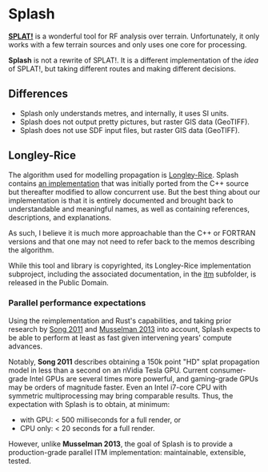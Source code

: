 # Splash

**[SPLAT!]** is a wonderful tool for RF analysis over terrain. Unfortunately,
it only works with a few terrain sources and only uses one core for processing.

**Splash** is not a rewrite of SPLAT!. It is a different implementation of the
_idea_ of SPLAT!, but taking different routes and making different decisions.

[SPLAT!]: http://www.qsl.net/kd2bd/splat.html

## Differences

 - Splash only understands metres, and internally, it uses SI units.
 - Splash does not output pretty pictures, but raster GIS data (GeoTIFF).
 - Splash does not use SDF input files, but raster GIS data (GeoTIFF).

## Longley-Rice

The algorithm used for modelling propagation is [Longley-Rice]. Splash contains
[an implementation] that was initially ported from the C++ source but thereafter
modified to allow concurrent use. But the best thing about our implementation is
that it is entirely documented and brought back to understandable and meaningful
names, as well as containing references, descriptions, and explanations.

As such, I believe it is much more approachable than the C++ or FORTRAN versions
and that one may not need to refer back to the memos describing the algorithm.

While this tool and library is copyrighted, its Longley-Rice implementation
subproject, including the associated documentation, in the [itm](./itm)
subfolder, is released in the Public Domain.

[Longley-Rice]: https://en.wikipedia.org/wiki/Longley%E2%80%93Rice_model
[an implementation]: https://docs.rs/splash/*/splash/itm/index.html

### Parallel performance expectations

Using the reimplementation and Rust's capabilities, and taking prior research
by [Song 2011] and [Musselman 2013] into account, Splash expects to be able to
perform at least as fast given intervening years' compute advances.

Notably, **Song 2011** describes obtaining a 150k point "HD" splat propagation
model in less than a second on an nVidia Tesla GPU. Current consumer-grade
Intel GPUs are several times more powerful, and gaming-grade GPUs may be orders
of magnitude faster. Even an Intel i7-core CPU with symmetric multiprocessing
may bring comparable results. Thus, the expectation with Splash is to obtain, at
minimum:

 - with GPU: < 500 milliseconds for a full render, or
 - CPU only: < 20 seconds for a full render.

However, unlike **Musselman 2013**, the goal of Splash is to provide a
production-grade parallel ITM implementation: maintainable, extensible, tested.

[Song 2011]: https://ieeexplore.ieee.org/document/5680900/
[Musselman 2013]: https://github.com/amusselm/Parallel-LRP
